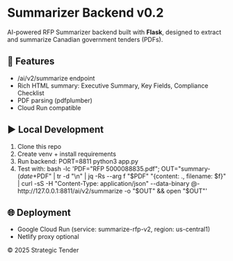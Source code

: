 # Summarizer Backend v0.2

AI-powered RFP Summarizer backend built with **Flask**, designed to extract and summarize Canadian government tenders (PDFs).

## 🚀 Features
- /ai/v2/summarize endpoint
- Rich HTML summary: Executive Summary, Key Fields, Compliance Checklist
- PDF parsing (pdfplumber)
- Cloud Run compatible

## ▶️ Local Development
1. Clone this repo
2. Create venv + install requirements
3. Run backend: PORT=8811 python3 app.py
4. Test with: bash -lc 'PDF="RFP 5000088835.pdf"; OUT="summary-$(date +%Y%m%d-%H%M%S).html"; base64 "$PDF" | tr -d "\n" | jq -Rs --arg f "$PDF" "{content: ., filename: $f}" | curl -sS -H "Content-Type: application/json" --data-binary @- http://127.0.0.1:8811/ai/v2/summarize -o "$OUT" && open "$OUT"'

## 🌐 Deployment
- Google Cloud Run (service: summarize-rfp-v2, region: us-central1)
- Netlify proxy optional

© 2025 Strategic Tender
